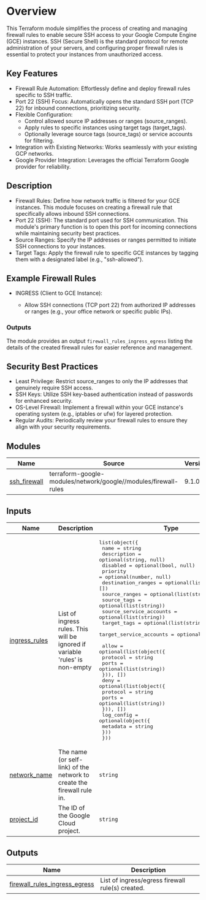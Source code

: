 # Overview

This Terraform module simplifies the process of creating and managing firewall rules to enable secure SSH access to your Google Compute Engine (GCE) instances. SSH (Secure Shell) is the standard protocol for remote administration of your servers, and configuring proper firewall rules is essential to protect your instances from unauthorized access.

## Key Features

- Firewall Rule Automation: Effortlessly define and deploy firewall rules specific to SSH traffic.
- Port 22 (SSH) Focus: Automatically opens the standard SSH port (TCP 22) for inbound connections, prioritizing security.
- Flexible Configuration:
    - Control allowed source IP addresses or ranges (source_ranges).
    - Apply rules to specific instances using target tags (target_tags).
    - Optionally leverage source tags (source_tags) or service accounts for filtering.
- Integration with Existing Networks: Works seamlessly with your existing GCP networks.
- Google Provider Integration: Leverages the official Terraform Google provider for reliability.


## Description

- Firewall Rules: Define how network traffic is filtered for your GCE instances. This module focuses on creating a firewall rule that specifically allows inbound SSH connections.
- Port 22 (SSH): The standard port used for SSH communication. This module's primary function is to open this port for incoming connections while maintaining security best practices.
- Source Ranges: Specify the IP addresses or ranges permitted to initiate SSH connections to your instances.
- Target Tags: Apply the firewall rule to specific GCE instances by tagging them with a designated label (e.g., "ssh-allowed").

## Example Firewall Rules

- INGRESS (Client to GCE Instance):

    - Allow SSH connections (TCP port 22) from authorized IP addresses or ranges (e.g., your office network or specific public IPs).

### Outputs

The module provides an output `firewall_rules_ingress_egress` listing the details of the created firewall rules for easier reference and management.

## Security Best Practices

- Least Privilege: Restrict source_ranges to only the IP addresses that genuinely require SSH access.
- SSH Keys: Utilize SSH key-based authentication instead of passwords for enhanced security.
- OS-Level Firewall: Implement a firewall within your GCE instance's operating system (e.g., iptables or ufw) for layered protection.
- Regular Audits: Periodically review your firewall rules to ensure they align with your security requirements.

<!-- BEGIN_TF_DOCS -->

## Modules

| Name | Source | Version |
|------|--------|---------|
| <a name="module_ssh_firewall"></a> [ssh\_firewall](#module\_ssh\_firewall) | terraform-google-modules/network/google//modules/firewall-rules | 9.1.0 |

## Inputs

| Name | Description | Type | Default | Required |
|------|-------------|------|---------|:--------:|
| <a name="input_ingress_rules"></a> [ingress\_rules](#input\_ingress\_rules) | List of ingress rules. This will be ignored if variable 'rules' is non-empty | <pre>list(object({<br>    name                    = string<br>    description             = optional(string, null)<br>    disabled                = optional(bool, null)<br>    priority                = optional(number, null)<br>    destination_ranges      = optional(list(string), [])<br>    source_ranges           = optional(list(string), [])<br>    source_tags             = optional(list(string))<br>    source_service_accounts = optional(list(string))<br>    target_tags             = optional(list(string))<br>    target_service_accounts = optional(list(string))<br><br>    allow = optional(list(object({<br>      protocol = string<br>      ports    = optional(list(string))<br>    })), [])<br>    deny = optional(list(object({<br>      protocol = string<br>      ports    = optional(list(string))<br>    })), [])<br>    log_config = optional(object({<br>      metadata = string<br>    }))<br>  }))</pre> | n/a | yes |
| <a name="input_network_name"></a> [network\_name](#input\_network\_name) | The name (or self-link) of the network to create the firewall rule in. | `string` | n/a | yes |
| <a name="input_project_id"></a> [project\_id](#input\_project\_id) | The ID of the Google Cloud project. | `string` | n/a | yes |

## Outputs

| Name | Description |
|------|-------------|
| <a name="output_firewall_rules_ingress_egress"></a> [firewall\_rules\_ingress\_egress](#output\_firewall\_rules\_ingress\_egress) | List of ingress/egress firewall rule(s) created. |
<!-- END_TF_DOCS -->